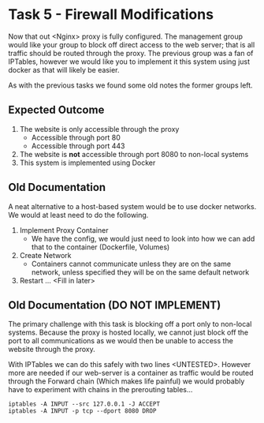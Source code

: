 # Task 5 - Firewall Modifications
Now that out \<Nginx\> proxy is fully configured. The management group would like your group to block off direct access to the web server; that is all traffic should be routed through the proxy. The previous group was a fan of IPTables, however we would like you to implement it this system using just docker as that will likely be easier.

As with the previous tasks we found some old notes the former groups left.

## Expected Outcome
1. The website is only accessible through the proxy
    * Accessible through port 80
    * Accessible through port 443
2. The website is **not** accessible through port 8080 to non-local systems
3. This system is implemented using Docker  
## Old Documentation

A neat alternative to a host-based system would be to use docker networks. We would at least need to do the following.
1. Implement Proxy Container
    * We have the config, we would just need to look into how we can add that to the container (Dockerfile, Volumes)
1. Create Network
    * Containers cannot communicate unless they are on the same network, unless specified they will be on the same default network 
1. Restart ... \<Fill in later\>

## Old Documentation (DO NOT IMPLEMENT)
The primary challenge with this task is blocking off a port only to non-local systems. Because the proxy is hosted locally, we cannot just block off the port to all communications as we would then be unable to access the website through the proxy.

With IPTables we can do this safely with two lines \<UNTESTED\>. However more are needed if our web-server is a container as traffic would be routed through the Forward chain (Which makes life painful) we would probably have to experiment with chains in the prerouting tables...
```
iptables -A INPUT --src 127.0.0.1 -J ACCEPT
iptables -A INPUT -p tcp --dport 8080 DROP
```

